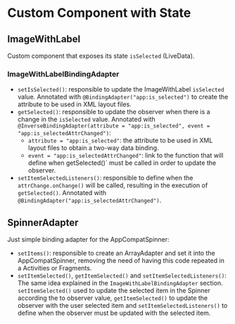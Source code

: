 # Custom Component with State

## ImageWithLabel

Custom component that exposes its state `isSelected` (LiveData<Boolean>).

### ImageWithLabelBindingAdapter

- `setIsSelected()`: responsible to update the ImageWithLabel `isSelected` value. Annotated with `@BindingAdapter("app:is_selected")` to create the attribute to be used in XML layout files.
- `getSelected()`: responsible to update the observer when there is a change in the `isSelected` value. Annotated with `@InverseBindingAdapter(attribute = "app:is_selected", event = "app:is_selectedAttrChanged")`:
   - `attribute = "app:is_selected"`: the attribute to be used in XML layout files to obtain a two-way data binding.
   - `event = "app:is_selectedAttrChanged"`: link to the function that will define when getSelected()` must be called in order to update the observer.
- `setItemSelectedListeners()`: responsible to define when the `attrChange.onChange()` will be called, resulting in the execution of `getSelected()`. Annotated with `@BindingAdapter("app:is_selectedAttrChanged")`.

## SpinnerAdapter

Just simple binding adapter for the AppCompatSpinner:

- `setItems()`: responsible to create an ArrayAdapter<String> and set it into the AppCompatSpinner, removing the need of having this code repeated in a Activities or Fragments.
- `setItemSelected()`, `getItemSelected()` and `setItemSelectedListeners()`: The same idea explained in the `ImageWithLabelBindingAdapter` section. `setItemSelected()` used to update the selected item in the Spinner according the to observer value, `getItemSelected()` to update the observer with the user selected item and `setItemSelectedListeners()` to define when the observer must be updated with the selected item.